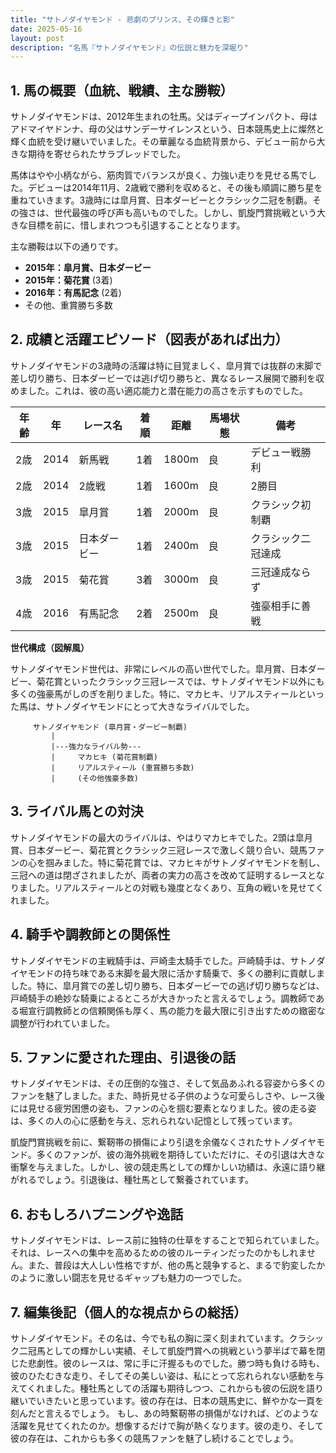 ```yaml
---
title: "サトノダイヤモンド - 悲劇のプリンス、その輝きと影"
date: 2025-05-16
layout: post
description: "名馬『サトノダイヤモンド』の伝説と魅力を深堀り"
---
```


## 1. 馬の概要（血統、戦績、主な勝鞍）

サトノダイヤモンドは、2012年生まれの牡馬。父はディープインパクト、母はアドマイヤドンナ、母の父はサンデーサイレンスという、日本競馬史上に燦然と輝く血統を受け継いでいました。その華麗なる血統背景から、デビュー前から大きな期待を寄せられたサラブレッドでした。

馬体はやや小柄ながら、筋肉質でバランスが良く、力強い走りを見せる馬でした。デビューは2014年11月、2歳戦で勝利を収めると、その後も順調に勝ち星を重ねていきます。3歳時には皐月賞、日本ダービーとクラシック二冠を制覇。その強さは、世代最強の呼び声も高いものでした。しかし、凱旋門賞挑戦という大きな目標を前に、惜しまれつつも引退することとなります。

主な勝鞍は以下の通りです。

* **2015年：皐月賞、日本ダービー**
* **2015年：菊花賞** (3着)
* **2016年：有馬記念** (2着)
* その他、重賞勝ち多数


## 2. 成績と活躍エピソード（図表があれば出力）

サトノダイヤモンドの3歳時の活躍は特に目覚ましく、皐月賞では抜群の末脚で差し切り勝ち、日本ダービーでは逃げ切り勝ちと、異なるレース展開で勝利を収めました。これは、彼の高い適応能力と潜在能力の高さを示すものでした。

| 年齢 | 年 | レース名 | 着順 | 距離 | 馬場状態 | 備考 |
|---|---|---|---|---|---|---|
| 2歳 | 2014 | 新馬戦 | 1着 | 1800m | 良 | デビュー戦勝利 |
| 2歳 | 2014 | 2歳戦 | 1着 | 1600m | 良 | 2勝目 |
| 3歳 | 2015 | 皐月賞 | 1着 | 2000m | 良 | クラシック初制覇 |
| 3歳 | 2015 | 日本ダービー | 1着 | 2400m | 良 | クラシック二冠達成 |
| 3歳 | 2015 | 菊花賞 | 3着 | 3000m | 良 | 三冠達成ならず |
| 4歳 | 2016 | 有馬記念 | 2着 | 2500m | 良 | 強豪相手に善戦 |


**世代構成（図解風）**

サトノダイヤモンド世代は、非常にレベルの高い世代でした。皐月賞、日本ダービー、菊花賞といったクラシック三冠レースでは、サトノダイヤモンド以外にも多くの強豪馬がしのぎを削りました。特に、マカヒキ、リアルスティールといった馬は、サトノダイヤモンドにとって大きなライバルでした。

```
     サトノダイヤモンド (皐月賞・ダービー制覇)
         |
         |---強力なライバル勢---
         |     マカヒキ (菊花賞制覇)
         |     リアルスティール (重賞勝ち多数)
         |     (その他強豪多数)
```


## 3. ライバル馬との対決

サトノダイヤモンドの最大のライバルは、やはりマカヒキでした。2頭は皐月賞、日本ダービー、菊花賞とクラシック三冠レースで激しく競り合い、競馬ファンの心を掴みました。特に菊花賞では、マカヒキがサトノダイヤモンドを制し、三冠への道は閉ざされましたが、両者の実力の高さを改めて証明するレースとなりました。リアルスティールとの対戦も幾度となくあり、互角の戦いを見せてくれました。


## 4. 騎手や調教師との関係性

サトノダイヤモンドの主戦騎手は、戸崎圭太騎手でした。戸崎騎手は、サトノダイヤモンドの持ち味である末脚を最大限に活かす騎乗で、多くの勝利に貢献しました。特に、皐月賞での差し切り勝ち、日本ダービーでの逃げ切り勝ちなどは、戸崎騎手の絶妙な騎乗によるところが大きかったと言えるでしょう。調教師である堀宣行調教師との信頼関係も厚く、馬の能力を最大限に引き出すための緻密な調整が行われていました。


## 5. ファンに愛された理由、引退後の話

サトノダイヤモンドは、その圧倒的な強さ、そして気品あふれる容姿から多くのファンを魅了しました。また、時折見せる子供のような可愛らしさや、レース後には見せる疲労困憊の姿も、ファンの心を掴む要素となりました。彼の走る姿は、多くの人の心に感動を与え、忘れられない記憶として残っています。

凱旋門賞挑戦を前に、繋靭帯の損傷により引退を余儀なくされたサトノダイヤモンド。多くのファンが、彼の海外挑戦を期待していただけに、その引退は大きな衝撃を与えました。しかし、彼の競走馬としての輝かしい功績は、永遠に語り継がれるでしょう。引退後は、種牡馬として繋養されています。


## 6. おもしろハプニングや逸話

サトノダイヤモンドは、レース前に独特の仕草をすることで知られていました。それは、レースへの集中を高めるための彼のルーティンだったのかもしれません。また、普段は大人しい性格ですが、他の馬と競争すると、まるで豹変したかのように激しい闘志を見せるギャップも魅力の一つでした。


## 7. 編集後記（個人的な視点からの総括）

サトノダイヤモンド。その名は、今でも私の胸に深く刻まれています。クラシック二冠馬としての輝かしい実績、そして凱旋門賞への挑戦という夢半ばで幕を閉じた悲劇性。彼のレースは、常に手に汗握るものでした。勝つ時も負ける時も、彼のひたむきな走り、そしてその美しい姿は、私にとって忘れられない感動を与えてくれました。種牡馬としての活躍も期待しつつ、これからも彼の伝説を語り継いでいきたいと思っています。彼の存在は、日本の競馬史に、鮮やかな一頁を刻んだと言えるでしょう。  もし、あの時繋靭帯の損傷がなければ、どのような活躍を見せてくれたのか。想像するだけで胸が熱くなります。彼の走り、そして彼の存在は、これからも多くの競馬ファンを魅了し続けることでしょう。

